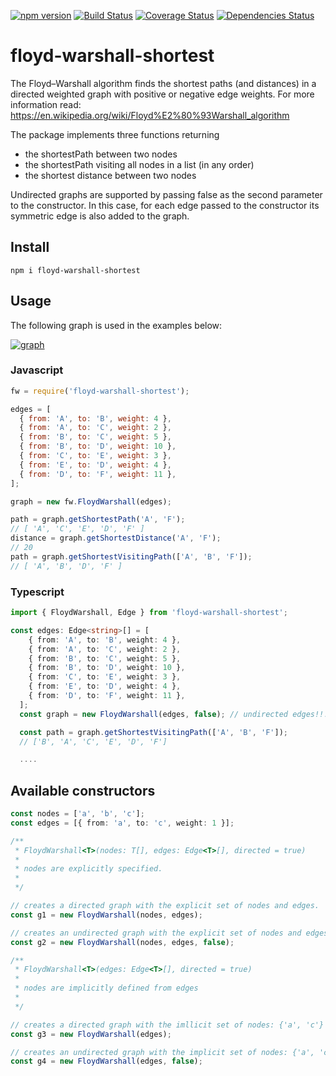 [![npm version](https://badge.fury.io/js/floyd-warshall-shortest.svg)](https://badge.fury.io/js/floyd-warshall-shortest)
[![Build Status](https://travis-ci.com/dranidis/floyd-warshall-shortest.svg?branch=main)](https://travis-ci.com/dranidis/floyd-warshall-shortest)
[![Coverage Status](https://coveralls.io/repos/github/dranidis/floyd-warshall-shortest/badge.svg)](https://coveralls.io/github/dranidis/floyd-warshall-shortest)
[![Dependencies Status](https://status.david-dm.org/gh/dranidis/floyd-warshall-shortest.svg)](https://status.david-dm.org/gh/dranidis/floyd-warshall-shortest)

# floyd-warshall-shortest

The Floyd–Warshall algorithm finds the shortest paths (and distances) in a directed weighted graph with positive or negative edge weights.
For more information read: https://en.wikipedia.org/wiki/Floyd%E2%80%93Warshall_algorithm

The package implements three functions returning

- the shortestPath between two nodes
- the shortestPath visiting all nodes in a list (in any order)
- the shortest distance between two nodes

Undirected graphs are supported by passing false as the second parameter to the constructor. In this case, for each edge passed to the constructor its symmetric edge is also added to the graph.

## Install

```
npm i floyd-warshall-shortest
```

## Usage

The following graph is used in the examples below:

[![graph](https://upload.wikimedia.org/wikipedia/commons/thumb/3/3b/Shortest_path_with_direct_weights.svg/250px-Shortest_path_with_direct_weights.svg.png)](https://upload.wikimedia.org/wikipedia/commons/thumb/3/3b/Shortest_path_with_direct_weights.svg/250px-Shortest_path_with_direct_weights.svg.png)

### Javascript

```javascript
fw = require('floyd-warshall-shortest');

edges = [
  { from: 'A', to: 'B', weight: 4 },
  { from: 'A', to: 'C', weight: 2 },
  { from: 'B', to: 'C', weight: 5 },
  { from: 'B', to: 'D', weight: 10 },
  { from: 'C', to: 'E', weight: 3 },
  { from: 'E', to: 'D', weight: 4 },
  { from: 'D', to: 'F', weight: 11 },
];

graph = new fw.FloydWarshall(edges);

path = graph.getShortestPath('A', 'F');
// [ 'A', 'C', 'E', 'D', 'F' ]
distance = graph.getShortestDistance('A', 'F');
// 20
path = graph.getShortestVisitingPath(['A', 'B', 'F']);
// [ 'A', 'B', 'D', 'F' ]
```

### Typescript

```typescript
import { FloydWarshall, Edge } from 'floyd-warshall-shortest';

const edges: Edge<string>[] = [
    { from: 'A', to: 'B', weight: 4 },
    { from: 'A', to: 'C', weight: 2 },
    { from: 'B', to: 'C', weight: 5 },
    { from: 'B', to: 'D', weight: 10 },
    { from: 'C', to: 'E', weight: 3 },
    { from: 'E', to: 'D', weight: 4 },
    { from: 'D', to: 'F', weight: 11 },
  ];
  const graph = new FloydWarshall(edges, false); // undirected edges!!!

  const path = graph.getShortestVisitingPath(['A', 'B', 'F']);
  // ['B', 'A', 'C', 'E', 'D', 'F']

  ....
```

## Available constructors

```typescript
const nodes = ['a', 'b', 'c'];
const edges = [{ from: 'a', to: 'c', weight: 1 }];

/**
 * FloydWarshall<T>(nodes: T[], edges: Edge<T>[], directed = true)
 *
 * nodes are explicitly specified.
 *
 */

// creates a directed graph with the explicit set of nodes and edges.
const g1 = new FloydWarshall(nodes, edges);

// creates an undirected graph with the explicit set of nodes and edges.
const g2 = new FloydWarshall(nodes, edges, false);

/**
 * FloydWarshall<T>(edges: Edge<T>[], directed = true)
 *
 * nodes are implicitly defined from edges
 *
 */

// creates a directed graph with the imllicit set of nodes: {'a', 'c'}
const g3 = new FloydWarshall(edges);

// creates an undirected graph with the implicit set of nodes: {'a', 'c'}
const g4 = new FloydWarshall(edges, false);
```
